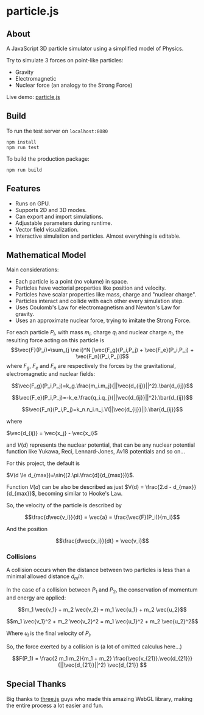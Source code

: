 # particle.js

## About

A JavaScript 3D particle simulator using a simplified model of Physics.

Try to simulate 3 forces on point-like particles:
- Gravity
- Electromagnetic
- Nuclear force (an analogy to the Strong Force)

Live demo: [particle.js](https://andrenepomuceno.github.io/particle.js/)

## Build

To run the test server on `localhost:8080`
```
npm install
npm run test
````

To build the production package:
```
npm run build
```

## Features
- Runs on GPU.
- Supports 2D and 3D modes.
- Can export and import simulations.
- Adjustable parameters during runtime.
- Vector field visualization.
- Interactive simulation and particles. Almost everything is editable.

## Mathematical Model
Main considerations:
- Each particle is a point (no volume) in space.
- Particles have vectorial properties like position and velocity.
- Particles have scalar properties like mass, charge and "nuclear charge".
- Particles interact and collide with each other every simulation step.
- Uses Coulomb's Law for electromagnetism and Newton's Law for gravity.
- Uses an approximate nuclear force, trying to imitate the Strong Force.

For each particle $P_i$, with mass $m_i$, charge $q_i$ and nuclear charge $n_i$, the resulting force acting on this particle is
$$\vec{F}(P_i)=\sum_{j \ne i}^N [\vec{F_g}(P_i,P_j) + \vec{F_e}(P_i,P_j) + \vec{F_n}(P_i,P_j)]$$
where $F_g$, $F_e$ and $F_n$ are respectively the forces by the gravitational, electromagnetic and nuclear fields:

$$\vec{F_g}(P_i,P_j)=k_g.\frac{m_i.m_j}{||\vec{d_{ij}}||^2}.\bar{d_{ij}}$$

$$\vec{F_e}(P_i,P_j)=-k_e.\frac{q_i.q_j}{||\vec{d_{ij}}||^2}.\bar{d_{ij}}$$

$$\vec{F_n}(P_i,P_j)=k_n.n_i.n_j.V(||\vec{d_{ij}}||).\bar{d_{ij}}$$

where

$\vec{d_{ij}} = \vec{x_j} - \vec{x_i}$

and $V(d)$ represents the nuclear potential, that can be any nuclear potential function like Yukawa, Reci, Lennard-Jones, Av18 potentials and so on...

For this project, the default is

$V(d \le d_{max})=\sin{(2.\pi.\frac{d}{d_{max}})}$.

Function $V(d)$ can be also be described as just $V(d) = \frac{2.d - d_{max}}{d_{max}}$, becoming similar to Hooke's Law.

So, the velocity of the particle is described by

$$\frac{d\vec{v_i}}{dt} = \vec{a} = \frac{\vec{F}(P_i)}{m_i}$$

And the position

$$\frac{d\vec{x_i}}{dt} = \vec{v_i}$$

### Collisions

A collision occurs when the distance between two particles is less than a minimal allowed distance $d_min$.

In the case of a collision between $P_1$ and $P_2$, the conservation of momentum and energy are applied:

$$m_1 \vec{v_1} + m_2 \vec{v_2} = m_1 \vec{u_1} + m_2 \vec{u_2}$$

$$m_1 \vec{v_1}^2 + m_2 \vec{v_2}^2 = m_1 \vec{u_1}^2 + m_2 \vec{u_2}^2$$

Where $u_i$ is the final velocity of $P_i$.

So, the force exerted by a collision is (a lot of omitted calculus here...)

$$F(P_1) = \frac{2 m_1 m_2}{m_1 + m_2} \frac{\vec{v_{21}}.\vec{d_{21}}}{||\vec{d_{21}}||^2} \vec{d_{21}} $$


## Special Thanks

Big thanks to [three.js](https://threejs.org/) guys who made this amazing WebGL library, making the entire process a lot easier and fun.